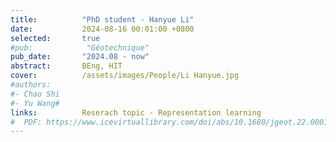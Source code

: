 ```yaml
---
title:          "PhD student - Hanyue Li"
date:           2024-08-16 00:01:00 +0800
selected:       true
#pub:            "Géotechnique"
pub_date:       "2024.08 - now"
abstract:       BEng, HIT 
cover:          /assets/images/People/Li Hanyue.jpg
#authors:
#- Chao Shi
#- Yu Wang#
links:          Reserach topic - Representation learning
#  PDF: https://www.icevirtuallibrary.com/doi/abs/10.1680/jgeot.22.00016
---
```

